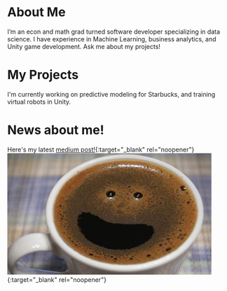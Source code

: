 # About Me
I’m an econ and math grad turned software developer specializing in data science. I have experience in Machine Learning, business analytics, and Unity game development. Ask me about my projects!

# My Projects
I'm currently working on predictive modeling for Starbucks, and training virtual robots in Unity. 

# News about me!
Here's my latest [medium post!](https://medium.com/@AmishWarlord/predicting-starbucks-customer-behavior-119fc3a43480){:target="_blank" rel="noopener"}
[![Predicting Starbucks Consumer Behavior](/img/happycoffee.png)](https://medium.com/@AmishWarlord/predicting-starbucks-customer-behavior-119fc3a43480){:target="_blank" rel="noopener"}
